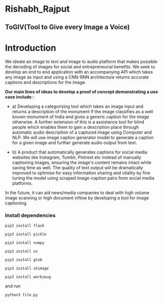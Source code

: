 # Rishabh_Rajput
## ToGIV(Tool to Give every Image a Voice)
# Introduction
We ideate an image to text and image to audio platform that makes possible the decoding of images for social and entrepreneurial benefits. We seek to develop an end to end application with an accompanying API which takes any image as input and using a CNN-RNN architecture returns accurate captions and descriptions for the image.

**Our main lines of ideas to develop a proof of concept demonstrating a use case include**:-
* a) Developing a categorizing tool which takes an image input and returns a description of the monument if the image classifies as a well known monument of India and gives a generic caption for the image otherwise. 
 A further extension of this is a assistance tool for blind people which enables them to gain a description place through automatic audio description of a captured image using Computer and NLP. We will use image caption generator model to generate a caption for a given image and further generate audio output from text.
 
* b) A product that automatically generates captions for social media websites like Instagram, Tumblr, Pintrest etc instead of manually captioning images, ensuring the image's content remains intact while saving time as well. The quality of text output will be dramatically improved to optimise for easy information sharing and vitality by fine tuning the model using scraped image-caption pairs from social media platforms.

In the future, it can aid news/media companies to deal with high volume image scanning or high document inflow by developing a tool for image captioning.


### Install dependencies

`pip3 install flask`

`pip3 install pickle`

`pip3 install numpy`

`pip3 install os`

`pip3 install glob`

`pip3 install skimage`

`pip3 install werkzeug`

and run

`python3 file.py`
